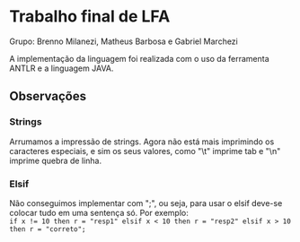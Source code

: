 # Trabalho final de LFA
Grupo: Brenno Milanezi, Matheus Barbosa e Gabriel Marchezi</br>

A implementação da linguagem foi realizada com o uso da ferramenta ANTLR e a linguagem JAVA.
## Observações

### Strings
 Arrumamos a impressão de strings. Agora não está mais imprimindo os caracteres especiais, e sim os seus valores, como "\t" imprime tab e "\n" imprime quebra de linha.

### Elsif
Não conseguimos implementar com ";", ou seja, para usar o elsif deve-se colocar tudo em uma sentença só. Por exemplo:</br>
`if x != 10 then r = "resp1" elsif x < 10 then r = "resp2" elsif x > 10 then r = "correto";`

